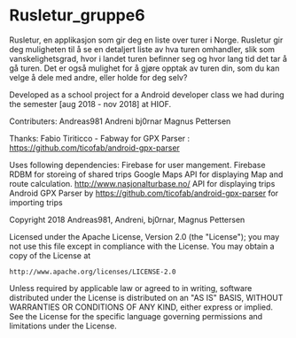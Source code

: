 # Rusletur_gruppe6

Rusletur, en applikasjon som gir deg en liste over turer i Norge. Rusletur gir deg muligheten til å se en detaljert liste av hva turen omhandler, slik som vanskelighetsgrad, hvor i landet turen befinner seg og hvor lang tid det tar å gå turen. Det er også mulighet for å gjøre opptak av turen din, som du kan velge å dele med andre, eller holde for deg selv?

Developed as a school project for a Android developer class we had during the semester [aug 2018 - nov 2018] at HIOF.

Contributers:
Andreas981
Andreni
bj0rnar
Magnus Pettersen

Thanks:
Fabio Tiriticco - Fabway for GPX Parser : https://github.com/ticofab/android-gpx-parser



Uses following dependencies:
Firebase for user mangement.
Firebase RDBM for storeing of shared trips
Google Maps API for displaying Map and route calculation.
http://www.nasjonalturbase.no/ API for displaying trips
Android GPX Parser by https://github.com/ticofab/android-gpx-parser for importing trips




Copyright 2018 Andreas981, Andreni, bj0rnar, Magnus Pettersen

Licensed under the Apache License, Version 2.0 (the "License");
you may not use this file except in compliance with the License.
You may obtain a copy of the License at

    http://www.apache.org/licenses/LICENSE-2.0

Unless required by applicable law or agreed to in writing, software
distributed under the License is distributed on an "AS IS" BASIS,
WITHOUT WARRANTIES OR CONDITIONS OF ANY KIND, either express or implied.
See the License for the specific language governing permissions and
limitations under the License.




